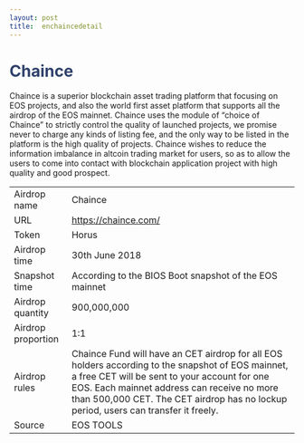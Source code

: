 ```yaml
---
layout: post
title:  enchaincedetail
---
```


<h1 style="color: #2F416A">Chaince</h1>
<p>
Chaince is a superior blockchain asset trading platform that focusing on EOS projects, and also the world first asset platform that supports all the airdrop of the EOS mainnet. Chaince uses the module of “choice of Chaince” to strictly control the quality of launched projects, we promise never to charge any kinds of listing fee, and the only way to be listed in the platform is the high quality of projects. Chaince wishes to reduce the information imbalance in altcoin trading market for users, so as to allow the users to come into contact with blockchain application project with high quality and good prospect.
</p>


<table class="center">
  <tbody>
    <tr>
        <td class="tablehalf">Airdrop name</td>
        <td class="tablehalf">Chaince</td>
    </tr>
    <tr>
        <td>URL</td>
        <td><a href="https://chaince.com/" target="_blank">https://chaince.com/
</a></td>
    </tr>
    <tr>
        <td>Token</td>
        <td>Horus</td>
    </tr>
    <tr>
        <td>Airdrop time</td>
        <td>30th June 2018</td>
    </tr>
    <tr>
        <td>Snapshot time</td>
        <td>According to the BIOS Boot snapshot of the EOS mainnet</td>
    </tr>
    <tr>
        <td>Airdrop quantity</td>
        <td>900,000,000</td>
    </tr>
    <tr>
        <td>Airdrop proportion</td>
        <td>          
1:1
        </td>
    </tr>
    <tr>
        <td>Airdrop rules</td>
        <td>
Chaince Fund will have an CET airdrop for all EOS holders according to the snapshot of EOS mainnet, a free CET will be sent to your account for one EOS. Each mainnet address can receive no more than 500,000 CET. The CET airdrop has no lockup period, users can transfer it freely.
        </td>
    </tr>
     <tr>
        <td>Source</td>
        <td>EOS TOOLS</td>
    </tr>
  </tbody>
</table>